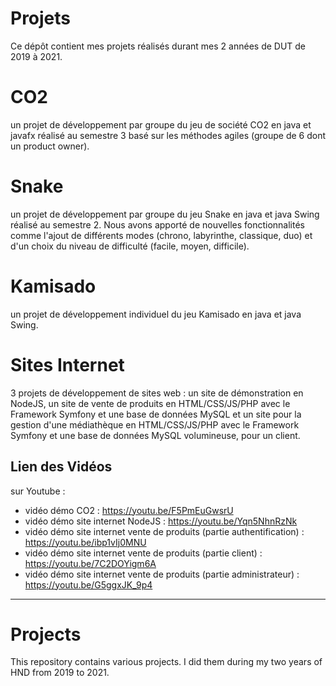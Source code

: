 # Projets

Ce dépôt contient mes projets réalisés durant mes 2 années de DUT de 2019 à 2021.

# CO2
un projet de développement par groupe du jeu de société CO2 en java et javafx réalisé au semestre 3 basé sur les méthodes agiles (groupe de 6 dont un product owner).

# Snake
un projet de développement par groupe du jeu Snake en java et java Swing réalisé au semestre 2. Nous avons apporté de nouvelles fonctionnalités comme l'ajout de différents modes (chrono, labyrinthe, classique, duo) et d'un choix du niveau de difficulté (facile, moyen, difficile).

# Kamisado 
un projet de développement individuel du jeu Kamisado en java et java Swing.

# Sites Internet
3 projets de développement de sites web : un site de démonstration en NodeJS, un site de vente de produits en HTML/CSS/JS/PHP avec le Framework Symfony et une base de données MySQL et un site pour la gestion d'une médiathèque en HTML/CSS/JS/PHP avec le Framework Symfony et une base de données MySQL volumineuse, pour un client.


## Lien des Vidéos
sur Youtube :
- vidéo démo CO2 : https://youtu.be/F5PmEuGwsrU
- vidéo démo site internet NodeJS : https://youtu.be/Yqn5NhnRzNk
- vidéo démo site internet vente de produits (partie authentification) : https://youtu.be/ibp1vIj0MNU
- vidéo démo site internet vente de produits (partie client) : https://youtu.be/7C2DOYigm6A
- vidéo démo site internet vente de produits (partie administrateur) : https://youtu.be/G5ggxJK_9p4


---

# Projects

This repository contains various projects. I did them during my two years of HND from 2019 to 2021. 
